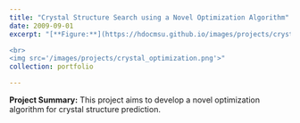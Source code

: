 ```yaml
---
title: "Crystal Structure Search using a Novel Optimization Algorithm"
date: 2009-09-01
excerpt: "[**Figure:**](https://hdocmsu.github.io/images/projects/crystal_optimization.png) The project aims to develop a novel optimization algorithm for crystal structure prediction. This project was conducted as part of my Postgraduate Diploma dissertation under [**Prof. Sandro Scandolo's**](https://www.ictp.it/phonebook/person?id=2464) supervision at the Abdus Salam International Centre for Theoretical Physics [**(ICTP)**](https://www.ictp.it/), Trieste, Italy in 2009. 

<br>
<img src='/images/projects/crystal_optimization.png'>"
collection: portfolio

---
```


**Project Summary:** This project aims to develop a novel optimization algorithm for crystal structure prediction.
